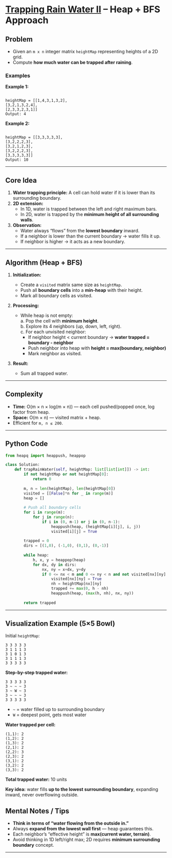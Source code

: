 # [Trapping Rain Water II](https://leetcode.com/problems/trapping-rain-water-ii/description/) – Heap + BFS Approach

## Problem
- Given an `m x n` integer matrix `heightMap` representing heights of a 2D grid.  
- Compute **how much water can be trapped after raining**.

### Examples

**Example 1:**
```

heightMap = [[1,4,3,1,3,2],
[3,2,1,3,2,4],
[2,3,3,2,3,1]]
Output: 4

```

**Example 2:**
```

heightMap = [[3,3,3,3,3],
[3,2,2,2,3],
[3,2,1,2,3],
[3,2,2,2,3],
[3,3,3,3,3]]
Output: 10

````

---

## Core Idea
1. **Water trapping principle:** A cell can hold water if it is lower than its surrounding boundary.  
2. **2D extension:**  
   - In 1D, water is trapped between the left and right maximum bars.  
   - In 2D, water is trapped by the **minimum height of all surrounding walls**.  
3. **Observation:**  
   - Water always “flows” from the **lowest boundary** inward.  
   - If a neighbor is lower than the current boundary → water fills it up.  
   - If neighbor is higher → it acts as a new boundary.

---

## Algorithm (Heap + BFS)

1. **Initialization:**
   - Create a `visited` matrix same size as `heightMap`.  
   - Push all **boundary cells** into a **min-heap** with their height.  
   - Mark all boundary cells as visited.

2. **Processing:**
   - While heap is not empty:  
     a. Pop the cell with **minimum height**.  
     b. Explore its 4 neighbors (up, down, left, right).  
     c. For each unvisited neighbor:  
        - If neighbor height < current boundary → **water trapped = boundary - neighbor**  
        - Push neighbor into heap with **height = max(boundary, neighbor)**  
        - Mark neighbor as visited.

3. **Result:**  
   - Sum all trapped water.

---

## Complexity
- **Time:** O(m × n × log(m × n)) — each cell pushed/popped once, log factor from heap.  
- **Space:** O(m × n) — visited matrix + heap.  
- Efficient for `m, n ≤ 200`.

---

## Python Code

```python
from heapq import heappush, heappop

class Solution:
    def trapRainWater(self, heightMap: list[list[int]]) -> int:
        if not heightMap or not heightMap[0]:
            return 0
        
        m, n = len(heightMap), len(heightMap[0])
        visited = [[False]*n for _ in range(m)]
        heap = []
        
        # Push all boundary cells
        for i in range(m):
            for j in range(n):
                if i in (0, m-1) or j in (0, n-1):
                    heappush(heap, (heightMap[i][j], i, j))
                    visited[i][j] = True
        
        trapped = 0
        dirs = [(1,0), (-1,0), (0,1), (0,-1)]
        
        while heap:
            h, x, y = heappop(heap)
            for dx, dy in dirs:
                nx, ny = x+dx, y+dy
                if 0 <= nx < m and 0 <= ny < n and not visited[nx][ny]:
                    visited[nx][ny] = True
                    nh = heightMap[nx][ny]
                    trapped += max(0, h - nh)
                    heappush(heap, (max(h, nh), nx, ny))
        
        return trapped
````

---

## Visualization Example (5×5 Bowl)

Initial `heightMap`:

```
3 3 3 3 3
3 1 1 1 3
3 1 0 1 3
3 1 1 1 3
3 3 3 3 3
```

**Step-by-step trapped water:**

```
3 3 3 3 3
3 ~ ~ ~ 3
3 ~ W ~ 3
3 ~ ~ ~ 3
3 3 3 3 3
```

* `~` = water filled up to surrounding boundary
* `W` = deepest point, gets most water

**Water trapped per cell:**

```
(1,1): 2
(1,2): 2
(1,3): 2
(2,1): 2
(2,2): 3
(2,3): 2
(3,1): 2
(3,2): 2
(3,3): 2
```

**Total trapped water:** 10 units

**Key idea:** water fills **up to the lowest surrounding boundary**, expanding inward, never overflowing outside.

## Mental Notes / Tips

* **Think in terms of “water flowing from the outside in.”**
* Always **expand from the lowest wall first** — heap guarantees this.
* Each neighbor’s “effective height” is **max(current water, terrain)**.
* Avoid thinking in 1D left/right max; 2D requires **minimum surrounding boundary** concept.

---

